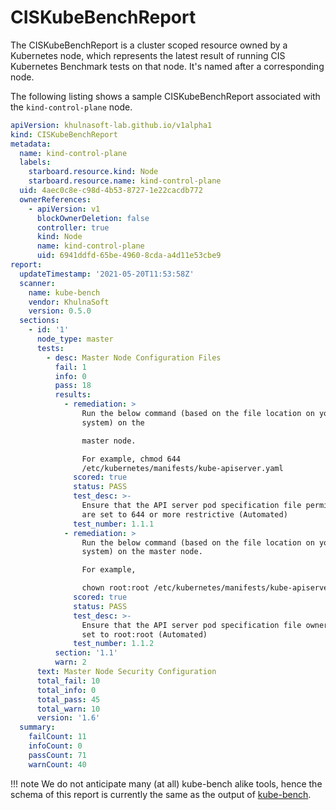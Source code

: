 # CISKubeBenchReport

The CISKubeBenchReport is a cluster scoped resource owned by a Kubernetes node, which represents the latest result
of running CIS Kubernetes Benchmark tests on that node. It's named after a corresponding node.

The following listing shows a sample CISKubeBenchReport associated with the `kind-control-plane` node.

```yaml
apiVersion: khulnasoft-lab.github.io/v1alpha1
kind: CISKubeBenchReport
metadata:
  name: kind-control-plane
  labels:
    starboard.resource.kind: Node
    starboard.resource.name: kind-control-plane
  uid: 4aec0c8e-c98d-4b53-8727-1e22cacdb772
  ownerReferences:
    - apiVersion: v1
      blockOwnerDeletion: false
      controller: true
      kind: Node
      name: kind-control-plane
      uid: 6941ddfd-65be-4960-8cda-a4d11e53cbe9
report:
  updateTimestamp: '2021-05-20T11:53:58Z'
  scanner:
    name: kube-bench
    vendor: KhulnaSoft
    version: 0.5.0
  sections:
    - id: '1'
      node_type: master
      tests:
        - desc: Master Node Configuration Files
          fail: 1
          info: 0
          pass: 18
          results:
            - remediation: >
                Run the below command (based on the file location on your
                system) on the

                master node.

                For example, chmod 644
                /etc/kubernetes/manifests/kube-apiserver.yaml
              scored: true
              status: PASS
              test_desc: >-
                Ensure that the API server pod specification file permissions
                are set to 644 or more restrictive (Automated)
              test_number: 1.1.1
            - remediation: >
                Run the below command (based on the file location on your
                system) on the master node.

                For example,

                chown root:root /etc/kubernetes/manifests/kube-apiserver.yaml
              scored: true
              status: PASS
              test_desc: >-
                Ensure that the API server pod specification file ownership is
                set to root:root (Automated)
              test_number: 1.1.2
          section: '1.1'
          warn: 2
      text: Master Node Security Configuration
      total_fail: 10
      total_info: 0
      total_pass: 45
      total_warn: 10
      version: '1.6'
  summary:
    failCount: 11
    infoCount: 0
    passCount: 71
    warnCount: 40
```

!!! note
    We do not anticipate many (at all) kube-bench alike tools, hence the schema of this report is currently the same as
    the output of [kube-bench].

[kube-bench]: https://github.com/khulnasoft-lab/kube-bench
